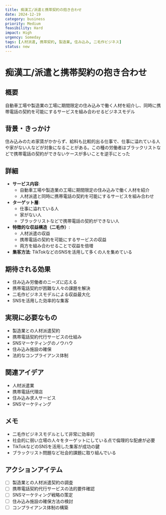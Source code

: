```yaml
---
title: 痴漢工/派遣と携帯契約の抱き合わせ
date: 2024-12-19
category: business
priority: Medium
feasibility: Hard
impact: High
urgency: Someday
tags: [人材派遣, 携帯契約, 製造業, 住み込み, 二毛作ビジネス]
status: new
---
```


# 痴漢工/派遣と携帯契約の抱き合わせ

## 概要
自動車工場や製造業の工場に期間限定の住み込みで働く人材を紹介し、同時に携帯電話の契約を可能にするサービスを組み合わせるビジネスモデル

## 背景・きっかけ
住み込みのため家賃がかからず、給料も比較的出る仕事で、仕事に溢れている人や家がない人などが対象になることがある。この種の労働者はブラックリストなどで携帯電話の契約ができないケースが多いことを逆手にとった

## 詳細
- **サービス内容**: 
  - 自動車工場や製造業の工場に期間限定の住み込みで働く人材を紹介
  - 人材派遣と同時に携帯電話の契約を可能にするサービスを組み合わせ
- **ターゲット層**: 
  - 仕事に溢れている人
  - 家がない人
  - ブラックリストなどで携帯電話の契約ができない人
- **特徴的な収益構造（二毛作）**: 
  - 人材派遣の収益
  - 携帯電話の契約を可能にするサービスの収益
  - 両方を組み合わせることで収益を倍増
- **集客方法**: TikTokなどのSNSを活用して多くの人を集めている

## 期待される効果
- 住み込み労働者のニーズに応える
- 携帯電話契約が困難な人々の課題を解決
- 二毛作ビジネスモデルによる収益最大化
- SNSを活用した効率的な集客

## 実現に必要なもの
- 製造業との人材派遣契約
- 携帯電話契約代行サービスの仕組み
- SNSマーケティングのノウハウ
- 住み込み施設の確保
- 法的なコンプライアンス体制

## 関連アイデア
- 人材派遣業
- 携帯電話代理店
- 住み込み求人サービス
- SNSマーケティング

## メモ
- 二毛作ビジネスモデルとして非常に効率的
- 社会的に弱い立場の人々をターゲットにしている点で倫理的な配慮が必要
- TikTokなどのSNSを活用した集客が成功の鍵
- ブラックリスト問題など社会的課題に取り組んでいる

## アクションアイテム
- [ ] 製造業との人材派遣契約の調査
- [ ] 携帯電話契約代行サービスの法的要件確認
- [ ] SNSマーケティング戦略の策定
- [ ] 住み込み施設の確保方法の検討
- [ ] コンプライアンス体制の構築